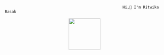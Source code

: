                                                     
                                                        Hi,👋 I'm Ritwika Basak
<div id="header" align="center">
  <img src="https://media.giphy.com/media/M9gbBd9nbDrOTu1Mqx/giphy.gif" width="100"/>
</div>
<!--
**ritwika2000/ritwika2000** is a ✨ _special_ ✨ repository because its `README.md` (this file) appears on your GitHub profile.

Here are some ideas to get you started:

- 🔭 I’m currently working on ...
- 🌱 I’m currently learning ...
- 👯 I’m looking to collaborate on ...
- 🤔 I’m looking for help with ...
- 💬 Ask me about ...
- 📫 How to reach me: ...
- 😄 Pronouns: ...
- ⚡ Fun fact: ...
-->
![](https://komarev.com/ghpvc/?username=your-github-username&color=brightgreen)
- 🔭 I’m currently pursuing MCA from Jadavpur University
- 🌱 I’m currently learning web devlopment
- 👯 I’m interested on coding and ML
- 👯 I’m looking to collaborate on web projects
- 📫 How to reach me: mail at basakritwika437@gmail.com
